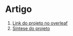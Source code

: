 # Artigo

1. [Link do projeto no overleaf](https://www.overleaf.com/read/kbrsyqtjrnnq#8de8ff)
1. [Síntese do projeto](sumario.md)
